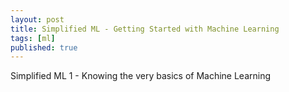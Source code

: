 ```yaml
---
layout: post
title: Simplified ML - Getting Started with Machine Learning
tags: [ml]
published: true
---
```


Simplified ML 1 - Knowing the very basics of Machine Learning
